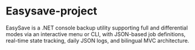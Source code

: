 # Easysave-project
EasySave is a .NET console backup utility supporting full and differential modes via an interactive menu or CLI, with JSON-based job definitions, real-time state tracking, daily JSON logs, and bilingual MVC architecture.
